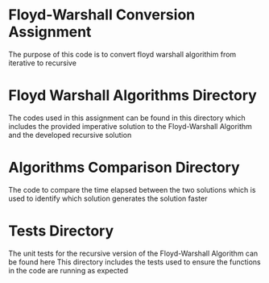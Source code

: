 # Floyd-Warshall Conversion Assignment
The purpose of this code is to convert floyd warshall algorithim from iterative to recursive

# Floyd Warshall Algorithms Directory
The codes used in this assignment can be found in this directory 
which includes the provided imperative solution to the Floyd-Warshall Algorithm and the developed recursive solution

# Algorithms Comparison Directory
The code to compare the time elapsed between the two solutions
which is used to identify which solution generates the solution faster

# Tests Directory
The unit tests for the recursive version of the Floyd-Warshall Algorithm can be found here 
This directory includes the tests used to ensure the functions in the code are running as expected
